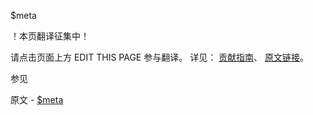  $meta

 ！本页翻译征集中！

请点击页面上方 EDIT THIS PAGE 参与翻译。
详见：
[贡献指南]( https://github.com/JinMuInfo/MongoDB-Manual-zh/blob/master/CONTRIBUTING.md )、
[原文链接](  https://docs.mongodb.com/manual/reference/operator/aggregation/meta/  )。

 参见

原文 - [$meta]( https://docs.mongodb.com/manual/reference/operator/aggregation/meta/ )

